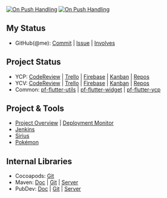 [![On Push Handling](https://github.com/perfect-corp/ycvbeauty/actions/workflows/on_git_push.yml/badge.svg)](https://github.com/perfect-corp/ycvbeauty/actions/workflows/on_git_push.yml) [![On Push Handling](https://github.com/perfect-corp/ycp-ios/actions/workflows/on_git_push.yml/badge.svg)](https://github.com/perfect-corp/ycp-ios/actions/workflows/on_git_push.yml)

## My Status ##
 * GitHub(@me): [Commit](https://github.com/search?q=+org%3Aperfect-corp+author%3A%40me+is%3Aopen+sort%3Aauthor-date+&type=commits&s=committer-date&o=desc) | [Issue](https://github.com/search?q=+org%3Aperfect-corp+is%3Aopen+sort%3Aauthor-date++assignee%3A%40me&type=issues) | [Involves](https://github.com/search?q=+org%3Aperfect-corp+involves%3A%40me+is%3Aopen+sort%3Aauthor-date+&type=issues)
## Project Status ##

 * YCP: [CodeReview](https://github.com/issues?q=org%3Aperfect-corp%20is%3Aopen%20is%3Aissue%20(assignee%3Apft-JimmyYeh%20OR%20assignee%3Apft-ThomasYu%20OR%20assignee%3Apft-IsaacHuang%20OR%20assignee%3Apft-WilliamCWLiao%20OR%20assignee%3Apft-MikeYLChen%20OR%20assignee%3Apft-KimWu%20OR%20assignee%3Apft-KerryLee%20OR%20assignee%3Apft-RanixLin)%20%20sort%3Acreated-desc%20) | [Trello](https://trello.com/b/dEkKLuor/ycp-and-mini) | [Firebase](https://console.firebase.google.com/u/0/project/lofty-defender-461/crashlytics/app/ios:com.cyberlink.youperfect/issues?state=open&time=last-seven-days&types=crash&tag=all&sort=eventCount) | [Kanban](https://docs.google.com/spreadsheets/d/11FwaXZjV8NQOA5vWHOHQzLLn3vq7IwKzrZNP7r1FRPU/edit?pli=1&gid=1047494325#gid=1047494325) | [Repos](https://github.com/perfect-corp/ycp-ios)
 * YCV: [CodeReview](https://github.com/issues?q=%20org%3Aperfect-corp%20is%3Aopen%20is%3Aissue%20(assignee%3Apft-TommyChang%20OR%20assignee%3Apft-bohowu%20OR%20assignee%3Apft-WinnieYCWu%20OR%20assignee%3Apft-AfraTsai%20OR%20assignee%3Apft-YingyinLin%20OR%20assignee%3Apft-PinXuanLiu)%20%20sort%3Acreated-desc%20) | [Trello](https://trello.com/b/kaVGUN0s/youcam-video-and-flutter) | [Firebase](https://console.firebase.google.com/u/0/project/youcam-video-beauty/crashlytics/app/ios:com.perfectcorp.ycvb/issues?state=open&time=last-seven-days&types=crash&tag=all&sort=eventCount) | [Kanban](https://docs.google.com/spreadsheets/d/11FwaXZjV8NQOA5vWHOHQzLLn3vq7IwKzrZNP7r1FRPU/edit?pli=1&gid=1759504543#gid=1759504543) | [Repos](https://github.com/perfect-corp/ycvbeauty)
 * Common: [pf-flutter-utils](https://github.com/perfect-corp/pf-flutter-utils) | [pf-flutter-widget](https://github.com/perfect-corp/pf-flutter-widget) | [pf-flutter-ycp](https://github.com/perfect-corp/pf-flutter-ycp)

## Project & Tools ##

 * [Project Overview](http://app-ci-pc01:3000/d/BOwGsHEnk/app-team-project-overview?orgId=1) | [Deployment Monitor](http://app-ci-pc01:3000/d/ijVj6PVIz/application-deployment-monitor?orgId=1&from=now-24h&to=now)
 * [Jenkins](http://app-ci-pc01:8080/)
 * [Sirius](https://wiki.perfectcorp.com/trac/youperfect/wiki/Sirius)
 * [Pokémon](https://www.pokemongjd.com/pkm-navi.html)

## Internal Libraries ##
 * Cocoapods: [Git](https://sumer.perfectcorp.com/source/pfapp_pods/)
 * Maven: [Doc](https://wiki.perfectcorp.com/trac/app-team/wiki/pf_maven_server) | [Git](https://sumer.perfectcorp.com/source/pfapp_maven/ ) | [Server](http://app-maven-pc01.pft.com:8082/ui)
 * PubDev: [Doc](https://wiki.perfectcorp.com/trac/app-team/wiki/pf_flutter_pub_server) | [Git](https://sumer.perfectcorp.com/source/pfapp_pub/) | [Server](http://app-pub-pc01:8080/)
